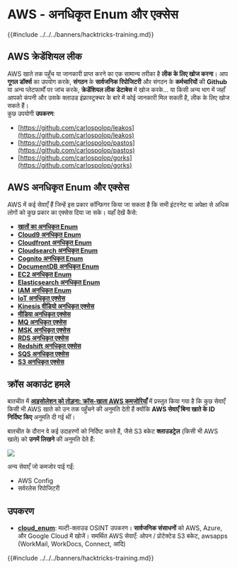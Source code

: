 # AWS - अनधिकृत Enum और एक्सेस

{{#include ../../../banners/hacktricks-training.md}}

## AWS क्रेडेंशियल लीक

AWS खाते तक पहुँच या जानकारी प्राप्त करने का एक सामान्य तरीका है **लीक के लिए खोज करना**। आप **गूगल डॉर्क्स** का उपयोग करके, **संगठन** के **सार्वजनिक रिपोजिटरी** और संगठन के **कर्मचारियों** की **Github** या अन्य प्लेटफार्मों पर जांच करके, **क्रेडेंशियल लीक डेटाबेस** में खोज करके... या किसी अन्य भाग में जहाँ आपको कंपनी और उसके क्लाउड इंफ्रास्ट्रक्चर के बारे में कोई जानकारी मिल सकती है, लीक के लिए खोज सकते हैं।\
कुछ उपयोगी **उपकरण**:

- [https://github.com/carlospolop/leakos](https://github.com/carlospolop/leakos)
- [https://github.com/carlospolop/pastos](https://github.com/carlospolop/pastos)
- [https://github.com/carlospolop/gorks](https://github.com/carlospolop/gorks)

## AWS अनधिकृत Enum और एक्सेस

AWS में कई सेवाएँ हैं जिन्हें इस प्रकार कॉन्फ़िगर किया जा सकता है कि सभी इंटरनेट या अपेक्षा से अधिक लोगों को कुछ प्रकार का एक्सेस दिया जा सके। यहाँ देखें कैसे:

- [**खातों का अनधिकृत Enum**](aws-accounts-unauthenticated-enum.md)
- [**Cloud9 अनधिकृत Enum**](https://github.com/carlospolop/hacktricks-cloud/blob/master/pentesting-cloud/aws-security/aws-unauthenticated-enum-access/broken-reference/README.md)
- [**Cloudfront अनधिकृत Enum**](aws-cloudfront-unauthenticated-enum.md)
- [**Cloudsearch अनधिकृत Enum**](https://github.com/carlospolop/hacktricks-cloud/blob/master/pentesting-cloud/aws-security/aws-unauthenticated-enum-access/broken-reference/README.md)
- [**Cognito अनधिकृत Enum**](aws-cognito-unauthenticated-enum.md)
- [**DocumentDB अनधिकृत Enum**](aws-documentdb-enum.md)
- [**EC2 अनधिकृत Enum**](aws-ec2-unauthenticated-enum.md)
- [**Elasticsearch अनधिकृत Enum**](aws-elasticsearch-unauthenticated-enum.md)
- [**IAM अनधिकृत Enum**](aws-iam-and-sts-unauthenticated-enum.md)
- [**IoT अनधिकृत एक्सेस**](aws-iot-unauthenticated-enum.md)
- [**Kinesis वीडियो अनधिकृत एक्सेस**](aws-kinesis-video-unauthenticated-enum.md)
- [**मीडिया अनधिकृत एक्सेस**](aws-media-unauthenticated-enum.md)
- [**MQ अनधिकृत एक्सेस**](aws-mq-unauthenticated-enum.md)
- [**MSK अनधिकृत एक्सेस**](aws-msk-unauthenticated-enum.md)
- [**RDS अनधिकृत एक्सेस**](aws-rds-unauthenticated-enum.md)
- [**Redshift अनधिकृत एक्सेस**](aws-redshift-unauthenticated-enum.md)
- [**SQS अनधिकृत एक्सेस**](aws-sqs-unauthenticated-enum.md)
- [**S3 अनधिकृत एक्सेस**](aws-s3-unauthenticated-enum.md)

## क्रॉस अकाउंट हमले

बातचीत में [**आइसोलेशन को तोड़ना: क्रॉस-खाता AWS कमजोरियाँ**](https://www.youtube.com/watch?v=JfEFIcpJ2wk) में प्रस्तुत किया गया है कि कुछ सेवाएँ किसी भी AWS खाते को उन तक पहुँचने की अनुमति देती हैं क्योंकि **AWS सेवाएँ बिना खाते के ID निर्दिष्ट किए** अनुमति दी गई थीं।

बातचीत के दौरान वे कई उदाहरणों को निर्दिष्ट करते हैं, जैसे S3 बकेट **क्लाउडट्रेल** (किसी भी AWS खाते) को **उनमें लिखने** की अनुमति देते हैं:

![](<../../../images/image (260).png>)

अन्य सेवाएँ जो कमजोर पाई गईं:

- AWS Config
- सर्वरलेस रिपोजिटरी

## उपकरण

- [**cloud_enum**](https://github.com/initstring/cloud_enum): मल्टी-क्लाउड OSINT उपकरण। **सार्वजनिक संसाधनों** को AWS, Azure, और Google Cloud में खोजें। समर्थित AWS सेवाएँ: ओपन / प्रोटेक्टेड S3 बकेट, awsapps (WorkMail, WorkDocs, Connect, आदि)

{{#include ../../../banners/hacktricks-training.md}}
